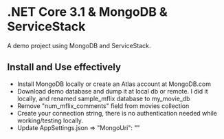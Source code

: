 # .NET Core 3.1 & MongoDB & ServiceStack

A demo project using MongoDB and ServiceStack.

## Install and Use effectively
 - Install MongoDB locally or create an Atlas account at MongoDB.com
 - Download demo database and dump it at local db or remote. I did it locally, and renamed sample_mflix database to my_movie_db
 - Remove "num_mflix_comments" field from movies collection
 - Create your connection string, there is no authentication needed while working/testing locally.
 - Update AppSettings.json => "MongoUri": "<Your Connection String>"
 

